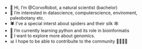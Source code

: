- 👋 Hi, I’m @CorvoRobot, a natural scientist (bachelor) 
- 👀 I’m interested in datascience, computerscience, enviroment, paleobotany etc.
- 🕷️ I've a special interst about spiders and their silk 🕸️
- 🌱 I’m currently learning python and its role in bioinformatis
- 🧬 I want to explore more about genomics.
- 📊 I hope to be able to contribuite to the community
🐍🔬🧪🌿

<!---
CorvoRobot/CorvoRobot is a ✨ special ✨ repository because its `README.md` (this file) appears on your GitHub profile.
You can click the Preview link to take a look at your changes.
--->
